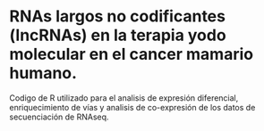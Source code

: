 # RNAs largos no codificantes (lncRNAs) en la terapia yodo molecular en el cancer mamario humano.
Codigo de R utilizado para el analisis de expresión diferencial, enriquecimiento de vías y analisis de co-expresión de los datos de secuenciación de RNAseq.
